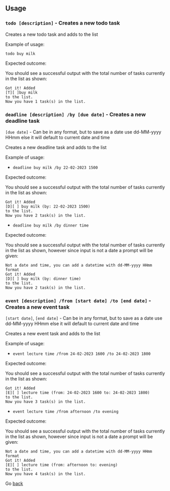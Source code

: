 ## Usage

### `todo [description]` - Creates a new todo task

Creates a new todo task and adds to the list

Example of usage:

`todo buy milk`

Expected outcome:

You should see a successful output with the total number of tasks
currently in the list as shown:

```
Got it! Added 
[T][ ]buy milk
to the list.
Now you have 1 task(s) in the list.
```

### `deadline [description] /by [due date]` - Creates a new deadline task

`[due date]` - Can be in any format, but to save as a date use dd-MM-yyyy HHmm
else it will default to current date and time

Creates a new deadline task and adds to the list

Example of usage:

- `deadline buy milk /by 22-02-2023 1500`

Expected outcome:

You should see a successful output with the total number of tasks
currently in the list as shown:

```
Got it! Added 
[D][ ] buy milk (by: 22-02-2023 1500)
to the list.
Now you have 2 task(s) in the list.
```

- `deadline buy milk /by dinner time`

Expected outcome:

You should see a successful output with the total number of tasks
currently in the list as shown, however since input is not a date a prompt
will be given:

```
Not a date and time, you can add a datetime with dd-MM-yyyy HHmm format
Got it! Added 
[D][ ] buy milk (by: dinner time)
to the list.
Now you have 2 task(s) in the list.
```

### `event [description] /from [start date] /to [end date]` - Creates a new event task

`[start date]`, `[end date]` - Can be in any format, but to save as a date use dd-MM-yyyy HHmm
else it will default to current date and time

Creates a new event task and adds to the list

Example of usage:

- `event lecture time /from 24-02-2023 1600 /to 24-02-2023 1800`

Expected outcome:

You should see a successful output with the total number of tasks
currently in the list as shown:

```
Got it! Added 
[E][ ] lecture time (from: 24-02-2023 1600 to: 24-02-2023 1800)
to the list.
Now you have 3 task(s) in the list.
```

- `event lecture time /from afternoon /to evening `

Expected outcome:

You should see a successful output with the total number of tasks
currently in the list as shown, however since input is not a date a prompt
will be given:

```
Not a date and time, you can add a datetime with dd-MM-yyyy HHmm format
Got it! Added 
[E][ ] lecture time (from: afternoon to: evening)
to the list.
Now you have 4 task(s) in the list.
```

Go [back](README.md)
